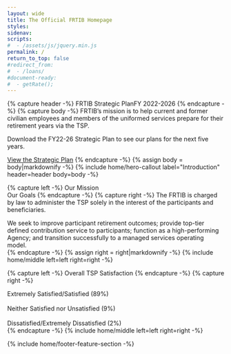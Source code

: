 ```yaml
---
layout: wide
title: The Official FRTIB Homepage
styles:
sidenav:
scripts:
#  - /assets/js/jquery.min.js
permalink: /
return_to_top: false
#redirect_from:
#  - /loans/
#document-ready:
#  - getRate();
---
```


<div class="usa-grid-full">
<main id="main-content">

<!-- top area -->
{% capture header -%}
<span class="usa-hero__heading--alt">FRTIB Strategic Plan</span>FY 2022-2026
{% endcapture -%}
{% capture body -%}
FRTIB’s mission is to help current and former civilian employees and members of the uniformed services prepare for their retirement years via the TSP.

Download the  FY22-26 Strategic Plan to see our plans for the next five years.

<a class="usa-button on-card" href="{{site.baseurl}}reading-room-strategic-plan/">View the Strategic Plan</a>
{% endcapture -%}
{% assign body = body|markdownify -%}
{% include home/hero-callout label="Introduction" header=header body=body -%}

<!-- middle area -->
{% capture left -%}
Our Mission<br>Our Goals
{% endcapture -%}
{% capture right -%}
The FRTIB is charged by law to administer the TSP solely in the interest of the participants and beneficiaries.

We seek to improve participant retirement outcomes; provide top-tier defined contribution service to participants; function as a high-performing Agency; and transition successfully to a managed services operating model.  
{% endcapture -%}
{% assign right = right|markdownify -%}
{% include home/middle left=left right=right -%}

{% capture left -%}
Overall TSP Satisfaction
{% endcapture -%}
{% capture right -%}
<!--THIS IS BARCHART -->
<section class="bar-graph bar-graph-horizontal bar-graph-one">
 <div class="left-border-thick-line">
  <div class="bar-one">
    <span class="descr">Extremely Satisfied/Satisfied (89%)</span>
    <br clear="all">
    <div class="bar" data-percentage="89%"></div>
  </div>
  <br clear="all">
  <div class="bar-two">
    <span class="descr">Neither Satisfied nor Unsatisfied (9%)</span>
    <br clear="all">
    <div class="bar" data-percentage="9%"></div>
  </div>
  <br clear="all">
  <div class="bar-three">
    <span class="descr">Dissatisfied/Extremely Dissatisfied (2%)</span>
    <br clear="all">
    <div class="bar" data-percentage="0%"></div>
  </div>
 </div>
</section>
<!--END BARCHART-->
{% endcapture -%}
{% include home/middle left=left right=right -%}

<!-- bottom area above footer-->
{% include home/footer-feature-section -%}

</main>
</div>


<!-- CONTENT END -->
